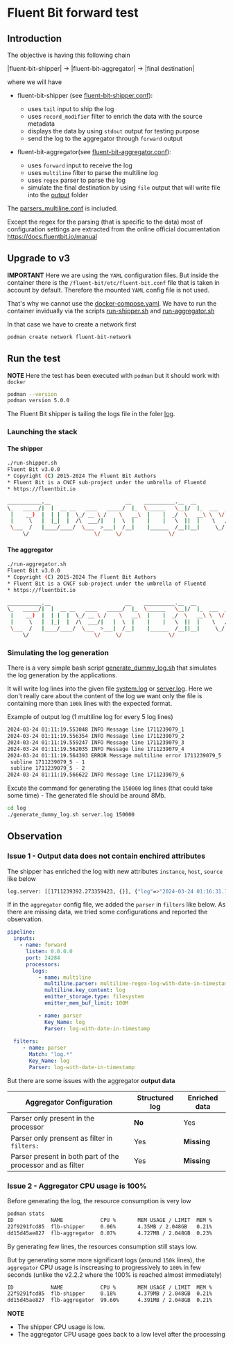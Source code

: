 # Fluent Bit forward test

## Introduction 
The objective is having this following chain 

|fluent-bit-shipper| -> |fluent-bit-aggregator| -> |final destination| 

where we will have 
* fluent-bit-shipper (see [fluent-bit-shipper.conf](./fluent-bit/fluent-bit-shipper.conf)):
    * uses `tail` input to ship the log 
    * uses `record_modifier` filter to enrich the data with the source metadata
    * displays the data by using `stdout` output for testing purpose
    * send the log to the aggregator through `forward` output

* fluent-bit-aggregator(see [fluent-bit-aggregator.conf](./fluent-bit/fluent-bit-aggregator.conf)):
    * uses `forward` input to receive the log 
    * uses `multiline` filter to parse the multiline log
    * uses `regex` parser to parse the log
    * simulate the final destination by using `file` output that will write file into the [output](./fluent-bit/output/) folder

The [parsers_multiline.conf](./fluent-bit/parsers_multiline.conf) is included. 

Except the regex for the parsing (that is specific to the data) most of configuration settings are extracted from the online official documentation https://docs.fluentbit.io/manual


## Upgrade to v3
**IMPORTANT**
Here we are using the `YAML` configuration files. But inside the container there is the `/fluent-bit/etc/fluent-bit.conf` file that is taken in account by default. Therefore the mounted `YAML` config file is not used. 

That's why we cannot use the [docker-compose.yaml](./docker-compose.yaml). We have to run the container invidually via the scripts [run-shipper.sh](run-shipper.sh) and [run-aggregator.sh](run-aggregator.sh)

In that case we have to create a network first 
```bash
podman create network fluent-bit-network
```


## Run the test
**NOTE** Here the test has been executed with `podman` but it should work with `docker`

```bash
podman --version
podman version 5.0.0
```


The Fluent Bit shipper is tailing the logs file in the foler [log](./log/). 

### Launching the stack 
#### The shipper
```bash
./run-shipper.sh
Fluent Bit v3.0.0
* Copyright (C) 2015-2024 The Fluent Bit Authors
* Fluent Bit is a CNCF sub-project under the umbrella of Fluentd
* https://fluentbit.io

___________.__                        __    __________.__  __          ________  
\_   _____/|  |  __ __   ____   _____/  |_  \______   \__|/  |_  ___  _\_____  \ 
 |    __)  |  | |  |  \_/ __ \ /    \   __\  |    |  _/  \   __\ \  \/ / _(__  < 
 |     \   |  |_|  |  /\  ___/|   |  \  |    |    |   \  ||  |    \   / /       \
 \___  /   |____/____/  \___  >___|  /__|    |______  /__||__|     \_/ /______  /
     \/                     \/     \/               \/                        \/ 

```

#### The aggregator
```bash
./run-aggregator.sh
Fluent Bit v3.0.0
* Copyright (C) 2015-2024 The Fluent Bit Authors
* Fluent Bit is a CNCF sub-project under the umbrella of Fluentd
* https://fluentbit.io

___________.__                        __    __________.__  __          ________  
\_   _____/|  |  __ __   ____   _____/  |_  \______   \__|/  |_  ___  _\_____  \ 
 |    __)  |  | |  |  \_/ __ \ /    \   __\  |    |  _/  \   __\ \  \/ / _(__  < 
 |     \   |  |_|  |  /\  ___/|   |  \  |    |    |   \  ||  |    \   / /       \
 \___  /   |____/____/  \___  >___|  /__|    |______  /__||__|     \_/ /______  /
     \/                     \/     \/               \/                        \/ 
```

### Simulating the log generation
There is a very simple bash script [generate_dummy_log.sh](./log/generate_dummy_log.sh) that simulates the log generation by the applications. 

It will write log lines into the given file [system.log](./log/system.log) or [server.log](./log/server.log). Here we don't really care about the content of the log we want only the file is containing more than `100k` lines with the expected format. 

Example of output log (1 multiline log for every 5 log lines)
```bash
2024-03-24 01:11:19.553048 INFO Message line 1711239079_1
2024-03-24 01:11:19.556354 INFO Message line 1711239079_2
2024-03-24 01:11:19.559247 INFO Message line 1711239079_3
2024-03-24 01:11:19.562035 INFO Message line 1711239079_4
2024-03-24 01:11:19.564393 ERROR Message multiline error 1711239079_5
 subline 1711239079_5 - 1 
 subline 1711239079_5 - 2
2024-03-24 01:11:19.566622 INFO Message line 1711239079_6
```

Excute the command for generating the `150000` log lines (that could take some time) - The generated file should be around 8Mb.

```bash
cd log 
./generate_dummy_log.sh server.log 150000
```

## Observation 

### Issue 1 - Output data does not contain enchired attributes

The shipper has enriched the log with new attributes `instance`, `host`, `source` like below 

```bash
log.server: [[1711239392.273359423, {}], {"log"=>"2024-03-24 01:16:31.785293 INFO Message line 1711239391_1", "host"=>"9fb58ffe8fd7", "source"=>"server"}]
```


If in the `aggregator` config file, we added the `parser` in `filters` like below. As there are missing data, we tried some configurations and reported the observation.

```yaml
pipeline:
  inputs:
    - name: forward
      listen: 0.0.0.0
      port: 24284
      processors:
        logs:
          - name: multiline
            multiline.parser: multiline-regex-log-with-date-in-timestamp
            multiline.key_content: log
            emitter_storage.type: filesystem
            emitter_mem_buf_limit: 100M

          - name: parser
            Key_Name: log
            Parser: log-with-date-in-timestamp
  
  filters:
     - name: parser
       Match: "log.*"
       Key_Name: log
       Parser: log-with-date-in-timestamp

```

But there are some issues with the aggregator **output data**

| Aggregator Configuration | Structured log | Enriched data |
|-|-|-|
|Parser only present in the processor| **No** | Yes |
|Parser only prensent as filter in `filters:` | Yes | **Missing** |
|Parser present in both part of the processor and as filter | Yes | **Missing** |  



### Issue 2 - Aggregator CPU usage is 100%
Before generating the log, the resource consumption is very low 

```bash
podman stats
ID            NAME            CPU %       MEM USAGE / LIMIT  MEM %       NET IO             BLOCK IO    PIDS        CPU TIME      AVG CPU %
22f9291fcd85  flb-shipper     0.06%       4.35MB / 2.048GB   0.21%       84.84kB / 22.71MB  0B / 0B     5           5.898993s     0.04%
dd15d45ae827  flb-aggregator  0.07%       4.727MB / 2.048GB  0.23%       22.71MB / 83.1kB   0B / 0B     4           6m14.746582s  2.66%
```

By generating few lines, the resources consumption still stays low. 

But by generating some more significant logs (around `150k` lines), the `aggregator` CPU usage is inscreasing to progressively to `100%` in few seconds (unlike the v2.2.2 where the 100% is reached almost immediately)

```bash
ID            NAME            CPU %       MEM USAGE / LIMIT  MEM %       NET IO             BLOCK IO    PIDS        CPU TIME     AVG CPU %
22f9291fcd85  flb-shipper     0.18%       4.379MB / 2.048GB  0.21%       39.76kB / 9.825MB  0B / 0B     5           201.586ms    0.17%
dd15d45ae827  flb-aggregator  99.60%      4.391MB / 2.048GB  0.21%       9.825MB / 38.51kB  0B / 0B     4           1m4.715061s  57.44%
```

**NOTE**

* The shipper CPU usage is low. 
* The aggregator CPU usage goes back to a low level after the processing
